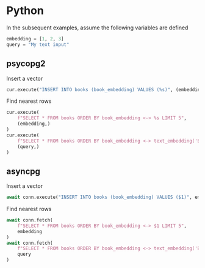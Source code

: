 # Python

In the subsequent examples, assume the following variables are defined

```python
embedding = [1, 2, 3]
query = "My text input"
```

## psycopg2

Insert a vector

```python
cur.execute("INSERT INTO books (book_embedding) VALUES (%s)", (embedding,))
```

Find nearest rows

```python
cur.execute(
    f"SELECT * FROM books ORDER BY book_embedding <-> %s LIMIT 5",
    (embedding,)
)
cur.execute(
    f"SELECT * FROM books ORDER BY book_embedding <-> text_embedding('BAAI/bge-small-en', %s) LIMIT 5",
    (query,)
)
```

## asyncpg

Insert a vector

```python
await conn.execute("INSERT INTO books (book_embedding) VALUES ($1)", embedding)
```

Find nearest rows

```python
await conn.fetch(
    f"SELECT * FROM books ORDER BY book_embedding <-> $1 LIMIT 5",
    embedding
)
await conn.fetch(
    f"SELECT * FROM books ORDER BY book_embedding <-> text_embedding('BAAI/bge-small-en', $1) LIMIT 5",
    query
)
```
